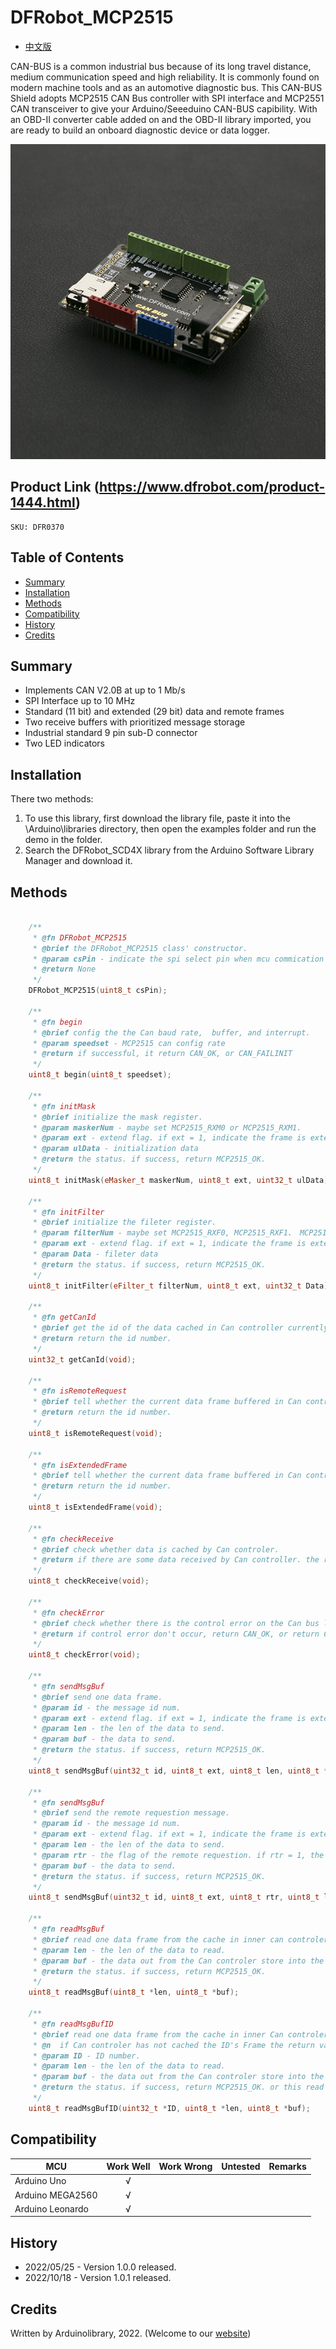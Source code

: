 # DFRobot_MCP2515
* [中文版](./README_CN.md)

CAN-BUS is a common industrial bus because of its long travel distance, medium communication speed and high reliability. It is commonly found on modern machine tools and as an automotive diagnostic bus. This CAN-BUS Shield adopts MCP2515 CAN Bus controller with SPI interface and MCP2551 CAN transceiver to give your Arduino/Seeeduino CAN-BUS capibility. With an OBD-II converter cable added on and the OBD-II library imported, you are ready to build an onboard diagnostic device or data logger.

![Product Photo Show](./resources/images/MCP2515.png)


## Product Link (https://www.dfrobot.com/product-1444.html)
    SKU: DFR0370


## Table of Contents

* [Summary](#summary)
* [Installation](#installation)
* [Methods](#methods)
* [Compatibility](#compatibility)
* [History](#history)
* [Credits](#credits)


## Summary

- Implements CAN V2.0B at up to 1 Mb/s
- SPI Interface up to 10 MHz
- Standard (11 bit) and extended (29 bit) data and remote frames
- Two receive buffers with prioritized message storage
- Industrial standard 9 pin sub-D connector
- Two LED indicators


## Installation

There two methods:

1. To use this library, first download the library file, paste it into the \Arduino\libraries directory, then open the examples folder and run the demo in the folder.
2. Search the DFRobot_SCD4X library from the Arduino Software Library Manager and download it.


## Methods

```C++

    /**
     * @fn DFRobot_MCP2515
     * @brief the DFRobot_MCP2515 class' constructor.
     * @param csPin - indicate the spi select pin when mcu commication with the can controler e.i MCP2515
     * @return None
     */
    DFRobot_MCP2515(uint8_t csPin);

    /**
     * @fn begin
     * @brief config the the Can baud rate,  buffer, and interrupt.
     * @param speedset - MCP2515 can config rate
     * @return if successful, it return CAN_OK, or CAN_FAILINIT
     */
    uint8_t begin(uint8_t speedset);

    /**
     * @fn initMask
     * @brief initialize the mask register. 
     * @param maskerNum - maybe set MCP2515_RXM0 or MCP2515_RXM1.
     * @param ext - extend flag. if ext = 1, indicate the frame is extended frame.
     * @param ulData - initialization data
     * @return the status. if success, return MCP2515_OK.
     */
    uint8_t initMask(eMasker_t maskerNum, uint8_t ext, uint32_t ulData);

    /**
     * @fn initFilter
     * @brief initialize the fileter register. 
     * @param filterNum - maybe set MCP2515_RXF0, MCP2515_RXF1、 MCP2515_RXF2、 MCP2515_RXF3、 MCP2515_RXF4、 MCP2515_RXF5.
     * @param ext - extend flag. if ext = 1, indicate the frame is extended frame.
     * @param Data - fileter data
     * @return the status. if success, return MCP2515_OK.
     */
    uint8_t initFilter(eFilter_t filterNum, uint8_t ext, uint32_t Data);

    /**
     * @fn getCanId
     * @brief get the id of the data cached in Can controller currently.
     * @return return the id number.
     */
    uint32_t getCanId(void);

    /**
     * @fn isRemoteRequest
     * @brief tell whether the current data frame buffered in Can controller is remote requestion frame.
     * @return return the id number.
     */
    uint8_t isRemoteRequest(void);

    /**
     * @fn isExtendedFrame
     * @brief tell whether the current data frame buffered in Can controller is extended frame.
     * @return return the id number.
     */
    uint8_t isExtendedFrame(void);

    /**
     * @fn checkReceive
     * @brief check whether data is cached by Can controler.
     * @return if there are some data received by Can controller. the return value is CAN_MSGAVAIL, or CAN_NOMSG.
     */
    uint8_t checkReceive(void);

    /**
     * @fn checkError
     * @brief check whether there is the control error on the Can bus line.
     * @return if control error don't occur, return CAN_OK, or return CAN_CTRLERROR.
     */
    uint8_t checkError(void);

    /**
     * @fn sendMsgBuf
     * @brief send one data frame.
     * @param id - the message id num.
     * @param ext - extend flag. if ext = 1, indicate the frame is extended frame.
     * @param len - the len of the data to send.
     * @param buf - the data to send.
     * @return the status. if success, return MCP2515_OK.
     */
    uint8_t sendMsgBuf(uint32_t id, uint8_t ext, uint8_t len, uint8_t *buf);

    /**
     * @fn sendMsgBuf
     * @brief send the remote requestion message. 
     * @param id - the message id num. 
     * @param ext - extend flag. if ext = 1, indicate the frame is extended frame.
     * @param len - the len of the data to send.
     * @param rtr - the flag of the remote requestion. if rtr = 1, the frame seem as the remote requestion frame , or the frame is the normal data frame..
     * @param buf - the data to send.
     * @return the status. if success, return MCP2515_OK.
     */
    uint8_t sendMsgBuf(uint32_t id, uint8_t ext, uint8_t rtr, uint8_t len, uint8_t *buf);

    /**
     * @fn readMsgBuf
     * @brief read one data frame from the cache in inner can controler. 
     * @param len - the len of the data to read.
     * @param buf - the data out from the Can controler store into the buf.
     * @return the status. if success, return MCP2515_OK.
     */
    uint8_t readMsgBuf(uint8_t *len, uint8_t *buf);

    /**
     * @fn readMsgBufID
     * @brief read one data frame from the cache in inner Can controler with the indicated ID, 
     * @n  if Can controler has not cached the ID's Frame the return value is not CAN_OK.
     * @param ID - ID number.
     * @param len - the len of the data to read.
     * @param buf - the data out from the Can controler store into the buf.
     * @return the status. if success, return MCP2515_OK. or this read operation is failed.
     */
    uint8_t readMsgBufID(uint32_t *ID, uint8_t *len, uint8_t *buf);

```


## Compatibility

MCU                | Work Well    | Work Wrong   | Untested    | Remarks
------------------ | :----------: | :----------: | :---------: | :----:
Arduino Uno        |      √       |              |             |
Arduino MEGA2560   |      √       |              |             |
Arduino Leonardo   |      √       |              |             |


## History

- 2022/05/25 - Version 1.0.0 released.
- 2022/10/18 - Version 1.0.1 released.


## Credits

Written by Arduinolibrary, 2022. (Welcome to our [website](https://www.dfrobot.com/))

